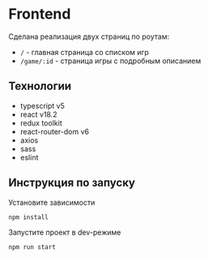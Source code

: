 # Frontend

Сделана реализация двух страниц по роутам:

- ```/``` - главная страница со списком игр
- ```/game/:id``` - страница игры с подробным описанием

## Технологии

- typescript v5
- react v18.2
- redux toolkit
- react-router-dom v6
- axios
- sass
- eslint

## Инструкция по запуску

Установите зависимости

```
npm install
```

Запустите проект в dev-режиме

```
npm run start
```
